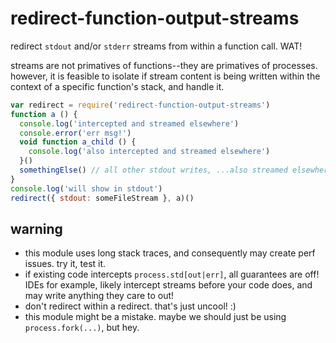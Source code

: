 # redirect-function-output-streams

redirect `stdout` and/or `stderr` streams from within a function call.  WAT!

streams are not primatives of functions--they are primatives of processes. however,
it is feasible to isolate if stream content is being written within the context of a specific function's stack, and handle it.

```js
var redirect = require('redirect-function-output-streams')
function a () {
  console.log('intercepted and streamed elsewhere')
  console.error('err msg!')
  void function a_child () {
    console.log('also intercepted and streamed elsewhere')
  }()
  somethingElse() // all other stdout writes, ...also streamed elsewhere
}
console.log('will show in stdout')
redirect({ stdout: someFileStream }, a)()
```

## warning

- this module uses long stack traces, and consequently may create perf issues. try it, test it.
- if existing code intercepts `process.std[out|err]`, all guarantees are off!  IDEs for example, likely intercept streams before your code does, and may write anything they care to out!
- don't redirect within a redirect.  that's just uncool! :)
- this module might be a mistake.  maybe we should just be using `process.fork(...)`, but hey.
